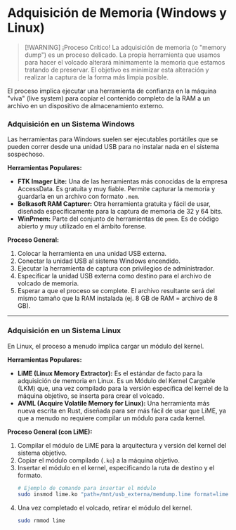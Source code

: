 # Adquisición de Memoria (Windows y Linux)

> [!WARNING] ¡Proceso Crítico!
> La adquisición de memoria (o "memory dump") es un proceso delicado. La propia herramienta que usamos para hacer el volcado alterará mínimamente la memoria que estamos tratando de preservar. El objetivo es minimizar esta alteración y realizar la captura de la forma más limpia posible.

El proceso implica ejecutar una herramienta de confianza en la máquina "viva" (live system) para copiar el contenido completo de la RAM a un archivo en un dispositivo de almacenamiento externo.

### Adquisición en un Sistema Windows

Las herramientas para Windows suelen ser ejecutables portátiles que se pueden correr desde una unidad USB para no instalar nada en el sistema sospechoso.

**Herramientas Populares:**
-   **FTK Imager Lite:** Una de las herramientas más conocidas de la empresa AccessData. Es gratuita y muy fiable. Permite capturar la memoria y guardarla en un archivo con formato `.mem`.
-   **Belkasoft RAM Capturer:** Otra herramienta gratuita y fácil de usar, diseñada específicamente para la captura de memoria de 32 y 64 bits.
-   **WinPmem:** Parte del conjunto de herramientas de `pmem`. Es de código abierto y muy utilizado en el ámbito forense.

**Proceso General:**
1.  Colocar la herramienta en una unidad USB externa.
2.  Conectar la unidad USB al sistema Windows encendido.
3.  Ejecutar la herramienta de captura con privilegios de administrador.
4.  Especificar la unidad USB externa como destino para el archivo de volcado de memoria.
5.  Esperar a que el proceso se complete. El archivo resultante será del mismo tamaño que la RAM instalada (ej. 8 GB de RAM = archivo de 8 GB).

---

### Adquisición en un Sistema Linux

En Linux, el proceso a menudo implica cargar un módulo del kernel.

**Herramientas Populares:**
-   **LiME (Linux Memory Extractor):** Es el estándar de facto para la adquisición de memoria en Linux. Es un Módulo del Kernel Cargable (LKM) que, una vez compilado para la versión específica del kernel de la máquina objetivo, se inserta para crear el volcado.
-   **AVML (Acquire Volatile Memory for Linux):** Una herramienta más nueva escrita en Rust, diseñada para ser más fácil de usar que LiME, ya que a menudo no requiere compilar un módulo para cada kernel.

**Proceso General (con LiME):**
1.  Compilar el módulo de LiME para la arquitectura y versión del kernel del sistema objetivo.
2.  Copiar el módulo compilado (`.ko`) a la máquina objetivo.
3.  Insertar el módulo en el kernel, especificando la ruta de destino y el formato.
    ```bash
    # Ejemplo de comando para insertar el módulo
    sudo insmod lime.ko "path=/mnt/usb_externa/memdump.lime format=lime"
    ```
4.  Una vez completado el volcado, retirar el módulo del kernel.
    ```bash
    sudo rmmod lime
    ```